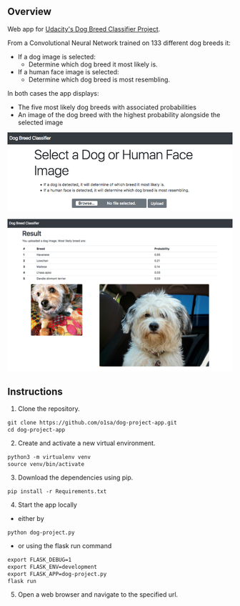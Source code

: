 ## Overview

Web app for [Udacity's Dog Breed Classifier Project](https://github.com/udacity/dog-project.git).

From a Convolutional Neural Network trained on 133 different dog breeds it: 

* If a dog image is selected: 
    * Determine which dog breed it most likely is. 
* If a human face image is selected: 
    * Determine which dog breed is most resembling.

In both cases the app displays:
* The five most likely dog breeds with associated probabilities
* An image of the dog breed with the highest probability alongside the selected image

![demo-1](/doc/img/index.png)

![demo-2](/doc/img/result-dog.png)

## Instructions

1. Clone the repository.
```	
git clone https://github.com/o1sa/dog-project-app.git
cd dog-project-app
```

2. Create and activate a new virtual environment.
```
python3 -m virtualenv venv
source venv/bin/activate
```

3. Download the dependencies using pip.
```
pip install -r Requirements.txt
```

4. Start the app locally 

* either by

```
python dog-project.py
```

* or using the flask run command

```
export FLASK_DEBUG=1
export FLASK_ENV=development
export FLASK_APP=dog-project.py
flask run
```

5. Open a web browser and navigate to the specified url.